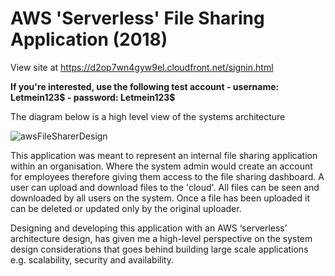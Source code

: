 # AWS 'Serverless' File Sharing Application (2018)
View site at https://d2op7wn4gyw9el.cloudfront.net/signin.html

<b>If you're interested, use the following test account - username: Letmein123$ - password: Letmein123$</b>

The diagram below is a high level view of the systems architecture

![awsFileSharerDesign](https://i.imgur.com/O4es9lD.png)

This application was meant to represent an internal file sharing application within an organisation. Where the system admin would create an account for employees therefore giving them access to the file sharing dashboard. A user can upload and download files to the 'cloud'. All files can be seen and downloaded by all users on the system. Once a file has been uploaded it can be deleted or updated only by the original uploader.

Designing and developing this application with an AWS ‘serverless’ architecture design, has given me a high-level perspective on the system design considerations that goes behind building large scale applications e.g. scalability, security and availability.
